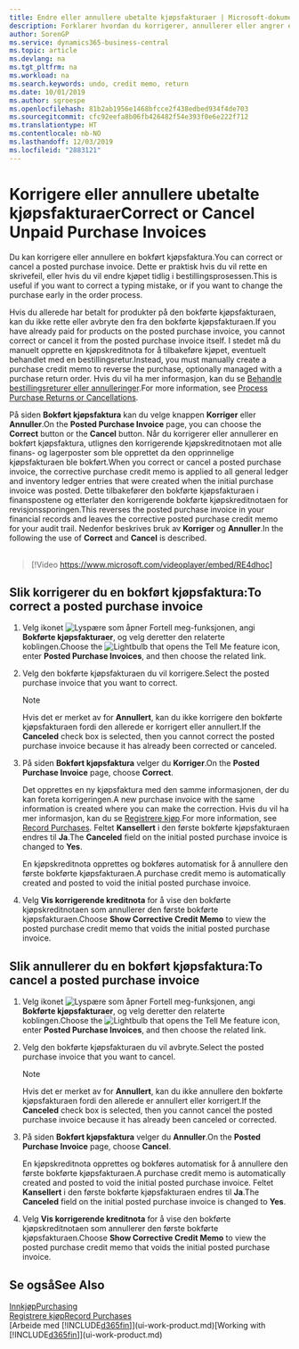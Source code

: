 ```yaml
---
title: Endre eller annullere ubetalte kjøpsfakturaer | Microsoft-dokumentasjon
description: Forklarer hvordan du korrigerer, annullerer eller angrer en bokført kjøpsfaktura og oppretter en kjøpskreditnota automatisk.
author: SorenGP
ms.service: dynamics365-business-central
ms.topic: article
ms.devlang: na
ms.tgt_pltfrm: na
ms.workload: na
ms.search.keywords: undo, credit memo, return
ms.date: 10/01/2019
ms.author: sgroespe
ms.openlocfilehash: 81b2ab1956e1468bfcce2f438edbed934f4de703
ms.sourcegitcommit: cfc92eefa8b06fb426482f54e393f0e6e222f712
ms.translationtype: HT
ms.contentlocale: nb-NO
ms.lasthandoff: 12/03/2019
ms.locfileid: "2883121"
---
```

# <a name="correct-or-cancel-unpaid-purchase-invoices"></a><span data-ttu-id="4e309-103">Korrigere eller annullere ubetalte kjøpsfakturaer</span><span class="sxs-lookup"><span data-stu-id="4e309-103">Correct or Cancel Unpaid Purchase Invoices</span></span>
<span data-ttu-id="4e309-104">Du kan korrigere eller annullere en bokført kjøpsfaktura.</span><span class="sxs-lookup"><span data-stu-id="4e309-104">You can correct or cancel a posted purchase invoice.</span></span> <span data-ttu-id="4e309-105">Dette er praktisk hvis du vil rette en skrivefeil, eller hvis du vil endre kjøpet tidlig i bestillingsprosessen.</span><span class="sxs-lookup"><span data-stu-id="4e309-105">This is useful if you want to correct a typing mistake, or if you want to change the purchase early in the order process.</span></span>

<span data-ttu-id="4e309-106">Hvis du allerede har betalt for produkter på den bokførte kjøpsfakturaen, kan du ikke rette eller avbryte den fra den bokførte kjøpsfakturaen.</span><span class="sxs-lookup"><span data-stu-id="4e309-106">If you have already paid for products on the posted purchase invoice, you cannot correct or cancel it from the posted purchase invoice itself.</span></span> <span data-ttu-id="4e309-107">I stedet må du manuelt opprette en kjøpskreditnota for å tilbakeføre kjøpet, eventuelt behandlet med en bestillingsretur.</span><span class="sxs-lookup"><span data-stu-id="4e309-107">Instead, you must manually create a purchase credit memo to reverse the purchase, optionally managed with a purchase return order.</span></span> <span data-ttu-id="4e309-108">Hvis du vil ha mer informasjon, kan du se [Behandle bestillingsreturer eller annulleringer](purchasing-how-process-purchase-returns-cancellations.md).</span><span class="sxs-lookup"><span data-stu-id="4e309-108">For more information, see [Process Purchase Returns or Cancellations](purchasing-how-process-purchase-returns-cancellations.md).</span></span>

<span data-ttu-id="4e309-109">På siden **Bokført kjøpsfaktura** kan du velge knappen **Korriger** eller **Annuller**.</span><span class="sxs-lookup"><span data-stu-id="4e309-109">On the **Posted Purchase Invoice** page, you can choose the **Correct** button or the **Cancel** button.</span></span> <span data-ttu-id="4e309-110">Når du korrigerer eller annullerer en bokført kjøpsfaktura, utlignes den korrigerende kjøpskreditnotaen mot alle finans- og lagerposter som ble opprettet da den opprinnelige kjøpsfakturaen ble bokført.</span><span class="sxs-lookup"><span data-stu-id="4e309-110">When you correct or cancel a posted purchase invoice, the corrective purchase credit memo is applied to all general ledger and inventory ledger entries that were created when the initial purchase invoice was posted.</span></span> <span data-ttu-id="4e309-111">Dette tilbakefører den bokførte kjøpsfakturaen i finanspostene og etterlater den korrigerende bokførte kjøpskreditnotaen for revisjonssporingen.</span><span class="sxs-lookup"><span data-stu-id="4e309-111">This reverses the posted purchase invoice in your financial records and leaves the corrective posted purchase credit memo for your audit trail.</span></span> <span data-ttu-id="4e309-112">Nedenfor beskrives bruk av **Korriger** og **Annuller**.</span><span class="sxs-lookup"><span data-stu-id="4e309-112">In the following the use of **Correct** and **Cancel** is described.</span></span>
<br><br>
> [!Video https://www.microsoft.com/videoplayer/embed/RE4dhoc]

## <a name="to-correct-a-posted-purchase-invoice"></a><span data-ttu-id="4e309-113">Slik korrigerer du en bokført kjøpsfaktura:</span><span class="sxs-lookup"><span data-stu-id="4e309-113">To correct a posted purchase invoice</span></span>
1. <span data-ttu-id="4e309-114">Velg ikonet ![Lyspære som åpner Fortell meg-funksjonen](media/ui-search/search_small.png "Fortell hva du vil gjøre"), angi **Bokførte kjøpsfakturaer**, og velg deretter den relaterte koblingen.</span><span class="sxs-lookup"><span data-stu-id="4e309-114">Choose the ![Lightbulb that opens the Tell Me feature](media/ui-search/search_small.png "Tell me what you want to do") icon, enter **Posted Purchase Invoices**, and then choose the related link.</span></span>  
2. <span data-ttu-id="4e309-115">Velg den bokførte kjøpsfakturaen du vil korrigere.</span><span class="sxs-lookup"><span data-stu-id="4e309-115">Select the posted purchase invoice that you want to correct.</span></span>  

    > [!NOTE]  
    >   <span data-ttu-id="4e309-116">Hvis det er merket av for **Annullert**, kan du ikke korrigere den bokførte kjøpsfakturaen fordi den allerede er korrigert eller annullert.</span><span class="sxs-lookup"><span data-stu-id="4e309-116">If the **Canceled** check box is selected, then you cannot correct the posted purchase invoice because it has already been corrected or canceled.</span></span>
3. <span data-ttu-id="4e309-117">På siden **Bokført kjøpsfaktura** velger du **Korriger**.</span><span class="sxs-lookup"><span data-stu-id="4e309-117">On the **Posted Purchase Invoice** page, choose **Correct**.</span></span>

    <span data-ttu-id="4e309-118">Det opprettes en ny kjøpsfaktura med den samme informasjonen, der du kan foreta korrigeringen.</span><span class="sxs-lookup"><span data-stu-id="4e309-118">A new purchase invoice with the same information is created where you can make the correction.</span></span> <span data-ttu-id="4e309-119">Hvis du vil ha mer informasjon, kan du se [Registrere kjøp](purchasing-how-record-purchases.md).</span><span class="sxs-lookup"><span data-stu-id="4e309-119">For more information, see [Record Purchases](purchasing-how-record-purchases.md).</span></span> <span data-ttu-id="4e309-120">Feltet **Kansellert** i den første bokførte kjøpsfakturaen endres til **Ja**.</span><span class="sxs-lookup"><span data-stu-id="4e309-120">The **Canceled** field on the initial posted purchase invoice is changed to **Yes**.</span></span>

    <span data-ttu-id="4e309-121">En kjøpskreditnota opprettes og bokføres automatisk for å annullere den første bokførte kjøpsfakturaen.</span><span class="sxs-lookup"><span data-stu-id="4e309-121">A purchase credit memo is automatically created and posted to void the initial posted purchase invoice.</span></span>
4. <span data-ttu-id="4e309-122">Velg **Vis korrigerende kreditnota** for å vise den bokførte kjøpskreditnotaen som annullerer den første bokførte kjøpsfakturaen.</span><span class="sxs-lookup"><span data-stu-id="4e309-122">Choose **Show Corrective Credit Memo** to view the posted purchase credit memo that voids the initial posted purchase invoice.</span></span>

## <a name="to-cancel-a-posted-purchase-invoice"></a><span data-ttu-id="4e309-123">Slik annullerer du en bokført kjøpsfaktura:</span><span class="sxs-lookup"><span data-stu-id="4e309-123">To cancel a posted purchase invoice</span></span>
1. <span data-ttu-id="4e309-124">Velg ikonet ![Lyspære som åpner Fortell meg-funksjonen](media/ui-search/search_small.png "Fortell hva du vil gjøre"), angi **Bokførte kjøpsfakturaer**, og velg deretter den relaterte koblingen.</span><span class="sxs-lookup"><span data-stu-id="4e309-124">Choose the ![Lightbulb that opens the Tell Me feature](media/ui-search/search_small.png "Tell me what you want to do") icon, enter **Posted Purchase Invoices**, and then choose the related link.</span></span>  
2. <span data-ttu-id="4e309-125">Velg den bokførte kjøpsfakturaen du vil avbryte.</span><span class="sxs-lookup"><span data-stu-id="4e309-125">Select the posted purchase invoice that you want to cancel.</span></span>

    > [!NOTE]  
    >   <span data-ttu-id="4e309-126">Hvis det er merket av for **Annullert**, kan du ikke annullere den bokførte kjøpsfakturaen fordi den allerede er annullert eller korrigert.</span><span class="sxs-lookup"><span data-stu-id="4e309-126">If the **Canceled** check box is selected, then you cannot cancel the posted purchase invoice because it has already been canceled or corrected.</span></span>
3. <span data-ttu-id="4e309-127">På siden **Bokført kjøpsfaktura** velger du **Annuller**.</span><span class="sxs-lookup"><span data-stu-id="4e309-127">On the **Posted Purchase Invoice** page, choose **Cancel**.</span></span>

    <span data-ttu-id="4e309-128">En kjøpskreditnota opprettes og bokføres automatisk for å annullere den første bokførte kjøpsfakturaen.</span><span class="sxs-lookup"><span data-stu-id="4e309-128">A purchase credit memo is automatically created and posted to void the initial posted purchase invoice.</span></span> <span data-ttu-id="4e309-129">Feltet **Kansellert** i den første bokførte kjøpsfakturaen endres til **Ja**.</span><span class="sxs-lookup"><span data-stu-id="4e309-129">The **Canceled** field on the initial posted purchase invoice is changed to **Yes**.</span></span>
4. <span data-ttu-id="4e309-130">Velg **Vis korrigerende kreditnota** for å vise den bokførte kjøpskreditnotaen som annullerer den første bokførte kjøpsfakturaen.</span><span class="sxs-lookup"><span data-stu-id="4e309-130">Choose **Show Corrective Credit Memo** to view the posted purchase credit memo that voids the initial posted purchase invoice.</span></span>

## <a name="see-also"></a><span data-ttu-id="4e309-131">Se også</span><span class="sxs-lookup"><span data-stu-id="4e309-131">See Also</span></span>
[<span data-ttu-id="4e309-132">Innkjøp</span><span class="sxs-lookup"><span data-stu-id="4e309-132">Purchasing</span></span>](purchasing-manage-purchasing.md)  
[<span data-ttu-id="4e309-133">Registrere kjøp</span><span class="sxs-lookup"><span data-stu-id="4e309-133">Record Purchases</span></span>](purchasing-how-record-purchases.md)  
<span data-ttu-id="4e309-134">[Arbeide med [!INCLUDE[d365fin](includes/d365fin_md.md)]](ui-work-product.md)</span><span class="sxs-lookup"><span data-stu-id="4e309-134">[Working with [!INCLUDE[d365fin](includes/d365fin_md.md)]](ui-work-product.md)</span></span>
